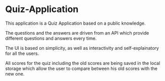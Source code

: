 # Quiz-Application

This application is a Quiz Application based on a public knowledge.

The questions and the answers are driven from an API which provide different questions and answers every time.

The UI is based on simplicity, as well as interactivity and self-explainatory for all the users.

All scores for the quiz including the old scores are being saved in the local storage which allow the user to compare between his old scores with the new one.
